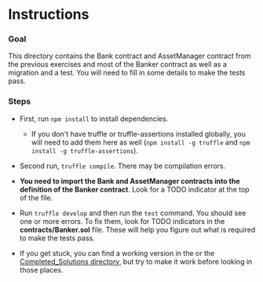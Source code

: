# Instructions

### Goal
This directory contains the Bank contract and AssetManager contract from the previous exercises
and most of the Banker contract as well as a migration and a
test. You will need to fill in some details to make the tests pass.


### Steps
- First, run `npm install` to install dependencies.
  - If you don't have
  truffle or truffle-assertions installed globally, you will need to
  add them here as well (`npm install -g truffle` and `npm install -g
  truffle-assertions`).

- Second run, `truffle compile`. There may be compilation errors. 

- **You need to import the Bank and AssetManager contracts into the definition of the Banker contract**. Look for a TODO indicator at the top of the file.

- Run `truffle develop` and then run the `test` command. You should see
  one or more errors. To fix them, look for TODO indicators in the
  **contracts/Banker.sol** file. These will help you figure out what
  is required to make the tests pass.

- If you get stuck, you can find a working version in the or the [Completed_Solutions directory](../../../Completed_Solutions), but try to make it work before looking in those places.
